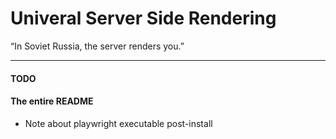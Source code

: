 # Univeral Server Side Rendering
“In Soviet Russia, the server renders you.”


---

#### TODO
#### The entire README
- Note about playwright executable post-install